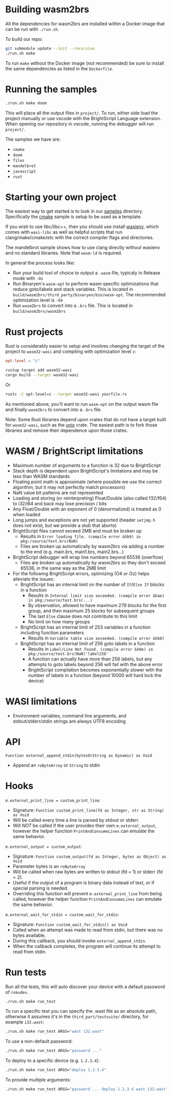 # Building wasm2brs
All the dependencies for wasm2brs are installed within a Docker image that can be run with `./run.sh`.

To build our repo:
```bash
git submodule update --init --recursive
./run.sh make
```

To run `make` without the Docker image (not recommended) be sure to install the same dependencies as listed in the `Dockerfile`.

# Running the samples
```bash
./run.sh make doom
```

This will place all the output files in `project/`. To run, either side load the project manually or use vscode with the BrightScript Language extension. When opening our repository in vscode, running the debugger will run `project/`.

The samples we have are:
- `cmake`
- `doom`
- `files`
- `mandelbrot`
- `javascript`
- `rust`

# Starting your own project
The easiest way to get started is to look in our [samples](samples) directory. Specifically the [cmake](samples/cmake) sample is setup to be used as a template.

If you wish to use libc/libc++, then you should use install [wasienv](https://github.com/wasienv/wasienv), which comes with `wasi-libc` as well as helpful scripts that run clang/make/cmake/etc with the correct compiler flags and directories.

The mandelbrot sample shows how to use clang directly without wasienv and no standard libraries. Note that `wasm-ld` is required.

In general the process looks like:
- Run your build tool of choice to output a `.wasm` file, typicaly in Release mode with `-Oz`
- Run Binaryen's `wasm-opt` to perform wasm specific optimizations that reduce goto/labels and stack variables. This is located in `build/wasm2brs/third_party/binaryen/bin/wasm-opt`. The recommended optimization level is `-O4`
- Run `wasm2brs` to convert into a `.brs` file. This is located in `build/wasm2brs/wasm2brs`

# Rust projects
Rust is considerably easier to setup and involves changing the target of the project to `wasm32-wasi` and compiling with optimization level `z`:
```toml
opt-level = "z"
```
```bash
rustup target add wasm32-wasi
cargo build --target wasm32-wasi
```
Or
```bash
rustc -C opt-level=z --target wasm32-wasi yourfile.rs
```

As mentioned above, you'll want to run `wasm-opt` on the output wasm file and finally `wasm2brs` to convert into a `.brs` file.

Note: Some Rust libraries depend upon crates that do not have a target built for `wasm32-wasi`, such as the [unix](https://crates.io/crates/unix) crate. The easiest path is to fork those libraries and remove their dependence upon those crates.

# WASM / BrightScript limitations
- Maximum number of arguments to a function is 32 due to BrightScript
- Stack depth is dependent upon BrightScript's limitations and may be less than WASM standards
- Floating point math is approximate (where possible we use the correct algorithm, but it may not perfectly match processors)
- NaN value bit patterns are not represented
- Loading and storing (or reinterpreting) Float/Double (also called f32/f64) to i32/i64 and back may lose precision / bits
- Any Float/Double with an exponent of 0 (denormalized) is treated as 0 when loaded
- Long jumps and exceptions are not yet supported (header `setjmp.h` does not exist, but we provide a stub that aborts)
- BrightScript files cannot exceed 2MB and must be broken up
  - Results in `Error loading file. (compile error &hb9) in pkg:/source/test.brs(NaN)`
  - Files are broken up automatically by wasm2brs via adding a number to the end (e.g. main.brs, main1.brs, main2.brs...)
- BrightScript debugger will wrap line numbers beyond 65536 (overflow)
  - Files are broken up automatically by wasm2brs so they don't exceed 65536, in the same way as the 2MB limit
- For the following BrightScript errors, optimizing (O4 or Oz) helps alleviate the issues:
  - BrightScript has an internal limit on the number of `If`/`Else If` blocks in a function
    - Results in `Internal limit size exceeded. (compile error &hae) in pkg:/source/test.brs(...)`
    - By observation, allowed to have maximum 279 blocks for the first group, and then maximum 25 blocks for subsequent groups
    - The last `Else` clause does not contribute to this limit
    - No limit on how many groups
  - BrightScript has an internal limit of 253 variables in a function including function parameters
    - Results in `Variable table size exceeded. (compile error &hb0)`
  - BrightScript has an internal limit of 256 goto labels in a function
    - Results in `Label/Line Not Found. (compile error &h0e) in pkg:/source/test.brs(NaN)'label256'`
    - A function can actually have more than 256 labels, but any attempts to goto labels beyond 256 will fail with the above error
    - BrightScript compilation becomes exponentially slower with the number of labels in a function (beyond 10000 will hard lock the device)

# WASI limitations
- Environment variables, command line arguments, and stdout/stderr/stdin strings are always UTF8 encoding

# API
`Function external_append_stdin(bytesOrString as Dynamic) as Void`
- Append an `roByteArray` or `String` to stdin

# Hooks
`m.external_print_line = custom_print_line`:
- Signature: `Function custom_print_line(fd as Integer, str as String) as Void`
- Will be called every time a line is parsed by stdout or stderr.
- Will *NOT* be called if the user provides their own `m.external_output`, however the helper function `PrintAndConsumeLines` can emulate the same behavior.

`m.external_output = custom_output`:
- Signature: `Function custom_output(fd as Integer, bytes as Object) as Void`
- Parameter bytes is an `roByteArray`
- Will be called when raw bytes are written to stdout (fd = 1) or stderr (fd = 2).
- Useful if the output of a program is binary data instead of text, or if special parsing is needed.
- Overriding this function will prevent `m.external_print_line` from being called, however the helper function `PrintAndConsumeLines` can emulate the same behavior.

`m.external_wait_for_stdin = custom_wait_for_stdin`:
- Signature: `Function custom_wait_for_stdin() as Void`
- Called when an attempt was made to read from stdin, but there was no bytes available.
- During this callback, you should invoke `external_append_stdin`.
- When the callback completes, the program will continue its attempt to read from stdin.

# Run tests
Run all the tests, this will auto discover your device with a default password of `rokudev`.
```bash
./run.sh make run_test
```

To run a specific test you can specify the .wast file as an absolute path, otherwise it assumes it's in the `third_part/testsuite/` directory, for example `i32.wast`:
```bash
./run.sh make run_test ARGS="wast i32.wast"
```

To use a non-default password:
```bash
./run.sh make run_test ARGS="password ..."
```

To deploy to a specific device (e.g. `1.2.3.4`):
```bash
./run.sh make run_test ARGS="deploy 1.2.3.4"
```

To provide multiple arguments:
```bash
./run.sh make run_test ARGS="password ... deploy 1.2.3.4 wast i32.wast"
```
